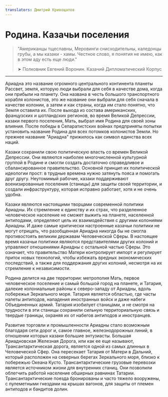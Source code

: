 ```yaml
---
translators: Дмитрий Кривощапов
---
```


# Родина. Казачьи поселения

> "Американцы тщеславны, Меровинги снисходительны,
> каледонцы грубы, а мы казаки - хамы.
> Честное слово, я понятия не имею, как в этом аду есть еще люди."
>
> ➤ Полковник Евгений Воронин. Казачий Дипломатический Корпус

---

 Ариадна это название огромного центрального континента планеты Рассвет, земля, которую люди выбрали для себя в качестве дома, когда они прибыли на планету. Она названа в честь большого транспортного корабля колонистов, это же название они выбрали для себя сначала в качестве колонии, а затем и как страны, когда им стало понятно, что Земля оставила их. После выхода из состава американских, французских и шотландских регионов, во время Великой Депрессии, казаки первого поселения, Мать, выбрал имя Родина для своей зоны влияния. После победы в Сепаратистских войнах предприняты попытки установить название Родина для всех потомков колонистов Земли. Но прежнее название "Ариадна" прижилось как символ единства всех наций.

Казаки сохранили свою политическую власть со времен Великой Депрессии. Они являются наиболее многочисленной культурной группой в Родине и смогли создать достаточно справедливое и сбалансированное правительство. Основной принцип их политической идеологии прост: в трудные времена нужно затянуть пояса и помогать друг другу. Неутомимый рабочие, казаки поддерживают военизированные поселения (станицы) для защиты своей территории, и создали инфраструктуру, которая исправно работает, хотя и не очень удобна.

Казаки являются настоящими творцами современной политики Ариадны. Их стремление к единству и их страх, что разделенное человеческое население не сможет выжить на планете, населенной антиподами, определяют цель их взаимодействия с другими колониями Ариадны. И даже самые критически настроенные казачьи политики не могут отрицать, что разобщенная Ариадна никогда бы не смогла противостоять великим державам Человеческой Сферы. В настоящее время казачьи политики являются представителями других колоний и управляют отношениями Ариадны с остальной частью Сферы. Это означает, что правительство Матери контролирует импорт и регулирует приток новых технологий, чтобы избежать вредных экономических последствий, а также для поддержания других колоний, несмотря на их стремление к независимости.

Родина делится на две территории: метрополия Мать, первое человеческое поселение и самый большой город на планете, и Татария, далекие колониальные районы к северо-западу от Ариадны, вдоль побережья Зеркального моря. Татария является областью, где часты налеты антиподов, нападения иностранных войск и даже набеги Объединенных армий. Татария изобилует станицами, и не смотря на трудности в эти станицы сохранили сильную территориальную связь и твердые границы, охраняя их от набегов антиподов и иностранцев.

Развитие торговли и промышленности Ариадны стало возможным благодаря сети дорог и, самое главное, железнодорожных линий, в отношении которых казаки большие энтузиасты. Большая Ариадновская Железная Дорога, или как ее еще называют, Трансантарктическая дорога, является одной из самых длинных в Человеческой Сфер. Она пересекает Татария от Матери в Дальний, который расположен на северных берегах Зеркального моря, близко к побережью Океана Кусто. Трансантарктические грузовые перевозки является источником жизни для внутренних станиц. Они позволили облегчить работой население обширных равнинах Татарии. Трансантарктические поезда бронированы и часто тяжело вооружены, с пулеметными гнездами на крышах вагонов, для защиты от племен антиподов и бандитов долин.

